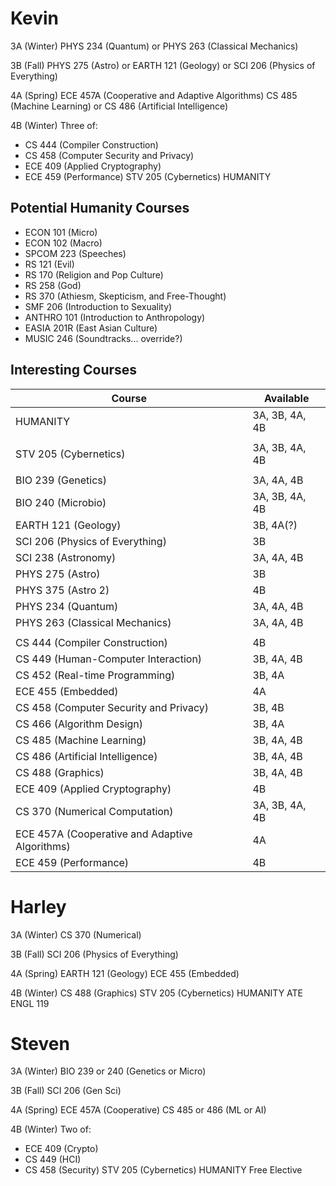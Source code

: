 Kevin
=====
3A (Winter)
PHYS 234 (Quantum) or PHYS 263 (Classical Mechanics)

3B (Fall)
PHYS 275 (Astro) or EARTH 121 (Geology) or SCI 206 (Physics of Everything)

4A (Spring)
ECE 457A (Cooperative and Adaptive Algorithms)
CS 485 (Machine Learning) or CS 486 (Artificial Intelligence)

4B (Winter)
Three of:
- CS 444 (Compiler Construction)
- CS 458 (Computer Security and Privacy)
- ECE 409 (Applied Cryptography)
- ECE 459 (Performance)
STV 205 (Cybernetics)
HUMANITY


Potential Humanity Courses
--------------------------
* ECON 101 (Micro)
* ECON 102 (Macro)
* SPCOM 223 (Speeches)
* RS 121 (Evil)
* RS 170 (Religion and Pop Culture)
* RS 258 (God)
* RS 370 (Athiesm, Skepticism, and Free-Thought)
* SMF 206 (Introduction to Sexuality)
* ANTHRO 101 (Introduction to Anthropology)
* EASIA 201R (East Asian Culture)
* MUSIC 246 (Soundtracks... override?)


Interesting Courses
-------------------
|Course                                              |Available      |
|----------------------------------------------------|---------------|
|HUMANITY                                            |3A, 3B, 4A, 4B |
|                                                    |               |
|STV 205 (Cybernetics)                               |3A, 3B, 4A, 4B |
|                                                    |               |
|BIO 239 (Genetics)                                  |3A, 4A, 4B     |S
|BIO 240 (Microbio)                                  |3A, 3B, 4A, 4B |S
|EARTH 121 (Geology)                                 |3B, 4A(?)      |H
|SCI 206 (Physics of Everything)                     |3B             |H
|SCI 238 (Astronomy)                                 |3A, 4A, 4B     |H
|PHYS 275 (Astro)                                    |3B             |
|PHYS 375 (Astro 2)                                  |4B             |
|PHYS 234 (Quantum)                                  |3A, 4A, 4B     |
|PHYS 263 (Classical Mechanics)                      |3A, 4A, 4B     |
|                                                    |               |
|CS 444 (Compiler Construction)                      |4B             |
|CS 449 (Human-Computer Interaction)                 |3B, 4A, 4B     |S
|CS 452 (Real-time Programming)                      |3B, 4A         |
|ECE 455 (Embedded)                                  |4A             |H
|CS 458 (Computer Security and Privacy)              |3B, 4B         |
|CS 466 (Algorithm Design)                           |3B, 4A         |
|CS 485 (Machine Learning)                           |3B, 4A, 4B     |
|CS 486 (Artificial Intelligence)                    |3B, 4A, 4B     |
|CS 488 (Graphics)                                   |3B, 4A, 4B     |H (pre-req: CS 370)
|ECE 409 (Applied Cryptography)                      |4B             |
|CS 370 (Numerical Computation)                      |3A, 3B, 4A, 4B |H
|ECE 457A (Cooperative and Adaptive Algorithms)      |4A             |
|ECE 459 (Performance)                               |4B             |


Harley
======
3A (Winter)
CS 370 (Numerical)

3B (Fall)
SCI 206 (Physics of Everything)

4A (Spring)
EARTH 121 (Geology)
ECE 455 (Embedded)

4B (Winter)
CS 488 (Graphics)
STV 205 (Cybernetics)
HUMANITY
ATE
ENGL 119


Steven
======
3A (Winter)
BIO 239 or 240 (Genetics or Micro)

3B (Fall)
SCI 206 (Gen Sci)

4A (Spring)
ECE 457A (Cooperative)
CS 485 or 486 (ML or AI)

4B (Winter)
Two of:
- ECE 409 (Crypto)
- CS 449 (HCI)
- CS 458 (Security)
STV 205 (Cybernetics)
HUMANITY
Free Elective

